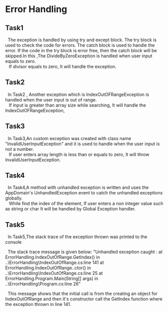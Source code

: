# Error Handling

## Task1

&nbsp;&nbsp;The exception is handled by using try and except block. The try block is used to check the code for errors. The catch block is used to handle the error. If the code in the try block is error free, then the catch block will be skipped.In this ,The DivideByZeroException is handled when user input equals to zero.
<br>&nbsp;&nbsp; If divisor equals to zero, It will handle the exception.

## Task2

&nbsp;&nbsp;In Task2 , Another exception which is IndexOutOFRangeException is handled when the user input is out of range.
<br>&nbsp;&nbsp; If input is greater than array size while searching, It will handle the IndexOutOFRangeException,

## Task3

&nbsp;&nbsp;In Task3,An custom exception was created with class name "InvalidUserInputException" and it is used to handle when the user input is not a number.
<br>&nbsp;&nbsp; If user enters array length is less than or equals to zero, It will throw InvalidUserInputException.

## Task4

&nbsp;&nbsp;In Task4,A method with unhandled exception is written and uses the AppDomain's UnhandledException event to catch the unhandled exceptions globally.
<br>&nbsp;&nbsp; While find the index of the element, If user enters a non integer value such as string or char It will be handled by Global Exception handler.

## Task5

&nbsp;&nbsp;In Task5,The stack trace of the exception thrown was printed to the console

&nbsp;&nbsp;The stack trace message is given below:
"Unhandled exception caught : at ErrorHandling.IndexOutOfRange.GetIndex() in ..\ErrorHandling\IndexOutOfRange.cs:line 141
at ErrorHandling.IndexOutOfRange..ctor() in ..\ErrorHandling\IndexOutOfRange.cs:line 25
at ErrorHandling.Program.Main(String[] args) in ..\ErrorHandling\Program.cs:line 26"

&nbsp;&nbsp;This message shows that the initial call is from the creating an object for IndexOutOfRange and then it's constructor call the GetIndex function where the exception thrown in line 141.
